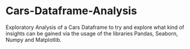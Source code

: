 # Cars-Dataframe-Analysis
Exploratory Analysis of a Cars Dataframe to try and explore what kind of insights can be gained via the usage of the libraries Pandas, Seaborn, Numpy and Matplotlib.
